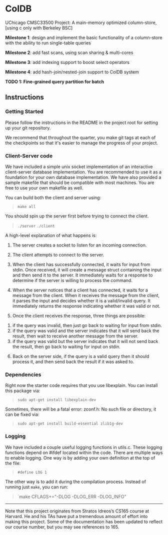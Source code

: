 # ColDB #

UChicago CMSC33500 Project: A main-memory optimized column-store, [using c only with Berkeley BSC]

**Milestone 1**: design and implement the basic functionality of a column-store with the ability to run single-table queries

**Milestone 2**: add fast scans, using scan sharing & multi-cores

**Milestone 3**: add indexing support to boost select operators

**Milestone 4**: add hash-join/nested-join support to ColDB system

**TODO 1: Fine-grained query partition for batch**

## Instructions ##

### Getting Started ###

Please follow the instructions in the README in the project root for 
setting up your git repository.

We recommend that throughout the quarter, you make git tags at each of
the checkpoints so that it's easier to manage the progress of your project.

### Client-Server code ###
We have included a simple unix socket implementation of an interactive
client-server database implementation. You are recommended to use it
as a foundation for your own database implementation. We have also
provided a sample makefile that should be compatible with most machines.
You are free to use your own makefile as well.

You can build both the client and server using:

> `make all`

You should spin up the server first before trying to connect the client.

> `./server`
> `./client`

A high-level explanation of what happens is:

1. The server creates a socket to listen for an incoming connection.

2. The client attempts to connect to the server.

3. When the client has successfully connected, it waits for input from stdin.
Once received, it will create a message struct containing the input and
then send it to the server.  It immediately waits for a response to determine
if the server is willing to process the command.

4. When the server notices that a client has connected, it waits for a message
from the client.  When it receives the message from the client, it parses the
input and decides whether it is a valid/invalid query.
It immediately returns the response indicating whether it was valid or not.

5. Once the client receives the response, three things are possible:
1) if the query was invalid, then just go back to waiting for input from stdin.
2) if the query was valid and the server indicates that it will send back the
result, then wait to receive another message from the server.
3) if the query was valid but the server indicates that it will not send back
the result, then go back to waiting for input on stdin.

6. Back on the server side, if the query is a valid query then it should
process it, and then send back the result if it was asked to.

### Dependencies
Right now the starter code requires that you use libexplain. You can install this 
package via:

> `sudo apt-get install libexplain-dev`

Sometimes, there will be a fatal error: zconf.h: No such file or directory, it can be fixed via:

> `sudo apt-get install build-essential zlib1g-dev`

### Logging ###

We have included a couple useful logging functions in utils.c.
These logging functions depend on #ifdef located within the code.
There are multiple ways to enable logging. One way is by adding your own
definition at the top of the file:

> `#define LOG 1`

The other way is to add it during the compilation process. Instead of running
just `make`, you can run:

> `make CFLAGS+="-DLOG -DLOG_ERR -DLOG_INFO"

---
Note that this project originates from Stratos Idreos’s CS165 course at Harvard. He and his TAs have put a tremendous amount of effort into making this project. Some of the documentation has been updated to reflect our course number, but you may see references to 165. 
